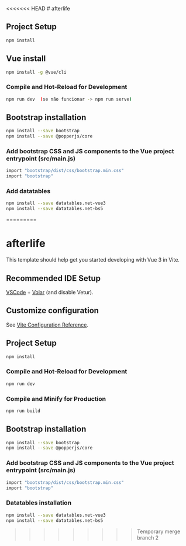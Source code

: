 <<<<<<< HEAD
    # afterlife
## Project Setup

```sh
npm install
```

## Vue install

```sh
npm install -g @vue/cli
```

### Compile and Hot-Reload for Development

```sh
npm run dev  (se não funcionar -> npm run serve)
```

## Bootstrap installation

```sh
npm install --save bootstrap
npm install --save @popperjs/core
```

### Add bootstrap CSS and JS components to the Vue project entrypoint (src/main.js)

```sh
import "bootstrap/dist/css/bootstrap.min.css"
import "bootstrap"
```

### Add datatables

```sh
npm install --save datatables.net-vue3
npm install --save datatables.net-bs5
```
=========
# afterlife

This template should help get you started developing with Vue 3 in Vite.

## Recommended IDE Setup

[VSCode](https://code.visualstudio.com/) + [Volar](https://marketplace.visualstudio.com/items?itemName=Vue.volar) (and disable Vetur).

## Customize configuration

See [Vite Configuration Reference](https://vitejs.dev/config/).

## Project Setup

```sh
npm install
```

### Compile and Hot-Reload for Development

```sh
npm run dev
```

### Compile and Minify for Production

```sh
npm run build
```

## Bootstrap installation

```sh
npm install --save bootstrap
npm install --save @popperjs/core
```

### Add bootstrap CSS and JS components to the Vue project entrypoint (src/main.js)
```sh
import "bootstrap/dist/css/bootstrap.min.css"
import "bootstrap"
```

### Datatables installation
```sh
npm install --save datatables.net-vue3
npm install --save datatables.net-bs5
```
>>>>>>>>> Temporary merge branch 2
